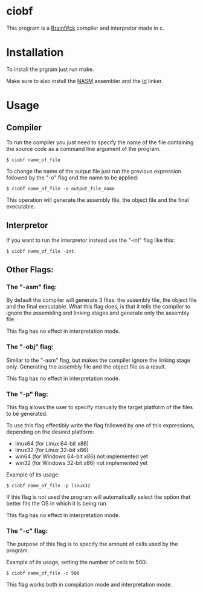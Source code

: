 # ciobf
This program is a [Brainf#ck](https://en.wikipedia.org/wiki/Brainfuck) compiler and interpretor made in c.

# Installation
To install the prgram just run make.

Make sure to also install the [NASM](https://nasm.us/) assembler and the [ld](https://www.gnu.org/software/binutils/) linker.

# Usage

## Compiler

To run the compiler you just need to specify the name of the file containing the source code as a command line argument of the program.
```
$ ciobf name_of_file
```
To change the name of the output file just run the previous expression followed by the "-o" flag and the name to be applied:
```
$ ciobf name_of_file -o output_file_name
```
This operation will generate the assembly file, the object file and the final executable.

## Interpretor

If you want to run the interpretor instead use the "-int" flag like this:
```
$ ciobf name_of_file -int
```  

## Other Flags:

### The "-asm" flag:

By default the compiler will generate 3 files: the assembly file, the object file and the final executable.
What this flag does, is that it tells the compiler to ignore the assembling and linking stages and generate only the assembly file.

This flag has no effect in interpretation mode.

### The "-obj" flag:

Similar to the "-asm" flag, but makes the compiler ignore the linking stage only.
Generating the assembly file and the object file as a result.

This flag has no effect in interpretation mode.

### The "-p" flag:

This flag allows the user to specify manually the target platform of the files to be generated.

To use this flag effectibly write the flag followed by one of this expressions, depending on the desired platform:
* linux64 (for Linux 64-bit x86) 
* linux32 (for Linux 32-bit x86)
* win64 (for Windows 64-bit x86) not implemented yet
* win32 (for Windows 32-bit x86) not implemented yet

Example of its usage:
```
$ ciobf name_of_file -p linux32
```

If this flag is not used the program will automatically select the option that better fits the OS in which it is being run.

This flag has no effect in interpretation mode.

### The "-c" flag:

The purpose of this flag is to specify the amount of cells used by the program.

Example of its usage, setting the number of cells to 500:
```
$ ciobf name_of_file -c 500
```

This flag works both in compilation mode and interpretation mode.

